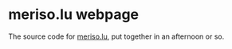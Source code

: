 # meriso.lu webpage

The source code for [meriso.lu](https://meriso.lu), put together in an afternoon or so.
